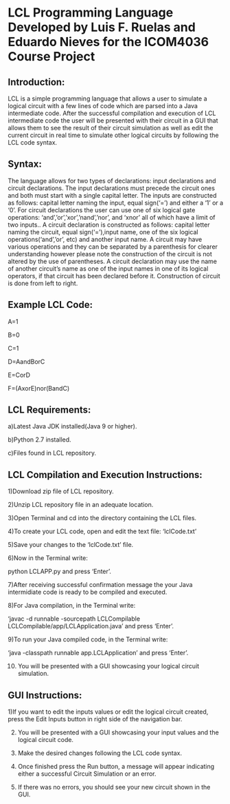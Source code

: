 # LCL Programming Language Developed by Luis F. Ruelas and Eduardo Nieves for the ICOM4036 Course Project

## Introduction:
LCL is a simple programming language that allows a user to simulate a logical circuit with a few lines of code which are parsed into a Java intermediate code. After the successful compilation and execution of LCL intermediate code the user will be presented with their circuit in a GUI that allows them to see the result of their circuit simulation as well as edit the current circuit in real time to simulate other logical circuits by following the LCL code syntax.

## Syntax:
The language allows for two types of declarations: input declarations and circuit declarations. The input declarations must precede the circuit ones and both must start with a single capital letter. The inputs are constructed as follows: capital letter naming the input, equal sign(‘=’) and either a ‘1’ or a ‘0’. For circuit declarations the user can use one of six logical gate operations: ‘and’,’or’,’xor’,’nand’,’nor’, and ‘xnor’ all of which have a limit of two inputs.. A circuit declaration is constructed as follows: capital letter naming the circuit, equal sign(‘=’),input name, one of the six logical operations(‘and’,’or’, etc) and another input name. A circuit may have various operations and they can be separated by a parenthesis for clearer understanding however please note the construction of the circuit is not altered by the use of parentheses. A circuit declaration may use the name of another circuit’s name as one of the input names in one of its logical operators, if that circuit has been declared before it. Construction of circuit is done from left to right.

## Example LCL Code:
A=1

B=0

C=1

D=AandBorC

E=CorD

F=(AxorE)nor(BandC)

## LCL Requirements:
a)Latest Java JDK installed(Java 9 or higher).

b)Python 2.7 installed.

c)Files found in LCL repository.

## LCL Compilation and Execution Instructions:
1)Download zip file of LCL repository.

2)Unzip LCL repository file in an adequate location.

3)Open Terminal and cd into the directory containing the LCL files.

4)To create your LCL code, open and edit the text file: ‘lclCode.txt’

5)Save your changes to the ‘lclCode.txt’ file.

6)Now in the Terminal write:

python LCLAPP.py and press ‘Enter’.

7)After receiving successful confirmation message the your Java intermidiate code is ready
to be compiled and executed.

8)For Java compilation, in the Terminal write: 

‘javac -d runnable -sourcepath LCLCompilable LCLCompilable/app/LCLApplication.java’ and press ‘Enter’.

9)To run your Java compiled code, in the Terminal write: 

‘java -classpath runnable app.LCLApplication’ and press ‘Enter’.

10) You will be presented with a GUI showcasing your logical circuit simulation.


## GUI Instructions:    
1)If you want to edit the inputs values or edit the logical circuit created, press the Edit Inputs button in right side of the navigation bar.

2) You will be presented with a GUI showcasing your input values and the logical circuit code.

3) Make the desired changes following the LCL code syntax.

4) Once finished press the Run button, a message will appear indicating either a successful Circuit Simulation or an error.

5) If there was no errors, you should see your new circuit shown in the GUI.
        



  



